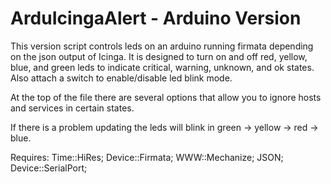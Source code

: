 ArduIcingaAlert - Arduino Version
=================================

This version script controls leds on an arduino running firmata depending on the json output of Icinga. 
It is designed to turn on and off red, yellow, blue, and green leds to indicate critical, warning, unknown, and ok states. Also attach a switch to enable/disable led blink mode.

At the top of the file there are several options that allow you to ignore hosts and services in certain states. 

If there is a problem updating the leds will blink in green -> yellow -> red -> blue. 


Requires:
 Time::HiRes;
 Device::Firmata;
 WWW::Mechanize;
 JSON;
 Device::SerialPort;
